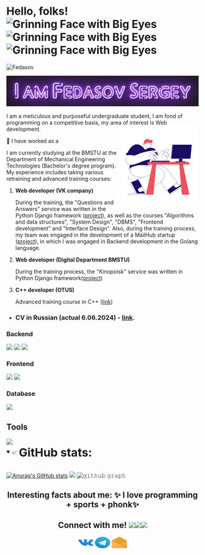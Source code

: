 <h1>Hello, folks!<img src="https://raw.githubusercontent.com/Tarikul-Islam-Anik/Animated-Fluent-Emojis/master/Emojis/Smilies/Grinning%20Face%20with%20Big%20Eyes.png" alt="Grinning Face with Big Eyes" width="25" height="25" /><img src="https://raw.githubusercontent.com/Tarikul-Islam-Anik/Animated-Fluent-Emojis/master/Emojis/Smilies/Grinning%20Face%20with%20Big%20Eyes.png" alt="Grinning Face with Big Eyes" width="25" height="25" /><img src="https://raw.githubusercontent.com/Tarikul-Islam-Anik/Animated-Fluent-Emojis/master/Emojis/Smilies/Grinning%20Face%20with%20Big%20Eyes.png" alt="Grinning Face with Big Eyes" width="25" height="25" /></h1>
<p align="left"> <img src="https://komarev.com/ghpvc/?username=Fedasov&label=Profile%20views&color=0e75b6&style=flat" alt="Fedasov" /> </p>

<img src="gif/I_am.gif" width="590px" height="80px">

I am a meticulous and purposeful undergraduate student, I am fond of programming on a competitive basis, my area of interest is Web development.
<img align="right" img src="./gif/bendy-man-working-on-a-computer.gif" width="210px">

🔭 I have  worked as a

I am currently studying at the BMSTU at the Department of Mechanical Engineering Technologies (Bachelor's degree program). My experience includes taking various retraining and advanced training courses:
1. **Web developer (VK company)**
   
   During the training, the "Questions and Answers" service was written in the Python Django framework (<a href="https://github.com/Fedasov/Question-Answer">project</a>), as well as the courses "Algorithms and data structures", "System Design", "DBMS", "Frontend development" and "Interface Design". Also, during the training process, my team was engaged in the development of a MailHub startup (<a href="[https://github.com/Fedasov/MailHub](https://github.com/go-park-mail-ru/2024_1_Refugio)">project</a>), in which I was engaged in Backend development in the Golang language.
2. **Web developer (Digital Department BMSTU)**

   During the training process, the "Kinopoisk" service was written in Python Django framework(<a href="https://github.com/Fedasov/DC_project">project</a>)
3. **C++ developer (OTUS)**

   Advanced training course in C++ (<a href="https://github.com/Fedasov/otus-cpp-basics">link</a>)
* <h3 align="left"> CV in Russian (actual 6.06.2024) - <a href="https://ryazan.hh.ru/resume/3bc2649bff0bfca10a0039ed1f4a366e785372">link</a>.</h3>
### Backend

<a href="https://github.com/Fedasov?tab=repositories&language=go" target="_blank"> <img src="https://skillicons.dev/icons?i=go"/></a>
<a href="https://github.com/Fedasov?tab=repositories&language=cpp" target="_blank"> <img src="https://skillicons.dev/icons?i=cpp"/></a>
<a href="https://github.com/Fedasov?tab=repositories&language=python" target="_blank"> <img src="https://skillicons.dev/icons?i=python"/></a>

### Frontend

<a href="https://github.com/Fedasov?tab=repositories&language=js" target="_blank"> <img src="https://skillicons.dev/icons?i=js"/></a>
<img src="https://skillicons.dev/icons?i=html,css"/>

### Database

<img src="https://skillicons.dev/icons?i=postgres,mongo,redis"/>

## Tools

<img src="https://skillicons.dev/icons?i=git,grafana,prometheus,docker,linux,bash,django"/>

<details open="">
<summary>
  <g-emoji class="g-emoji" alias="chart_with_upwards_trend" fallback-src="https://github.githubassets.com/images/icons/emoji/unicode/1f4c8.png">📈</g-emoji>
  <strong><span style="font-size:30px; vertical-align: middle;">GitHub stats: </span></strong>
</summary>
<br/>

[![Anurag's GitHub stats](https://github-readme-stats.vercel.app/api?username=Fedasov)](https://github.com/anuraghazra/github-readme-stats&theme=algolia)
![](https://github-profile-summary-cards.vercel.app/api/cards/most-commit-language?username=Fedasov&theme=solarized_dark)
![𝚐𝚒𝚝𝚑𝚞𝚋 𝚐𝚛𝚊𝚙𝚑](https://github-readme-activity-graph.vercel.app/graph?username=Fedasov&theme=react-dark&hide_border=true&area=true)

<h2 align="center">Interesting facts about me: ✨ I love programming + sports + phonk✨</h2>
<h2 align="center">Connect with me! <img src="https://emoji.slack-edge.com/T0172CCPGUW/party-blob/d7253707fa13e9ee.gif" width="25"/><img src="https://emoji.slack-edge.com/T0172CCPGUW/party-blob/d7253707fa13e9ee.gif" width="25"/><img src="https://emoji.slack-edge.com/T0172CCPGUW/party-blob/d7253707fa13e9ee.gif" width="25"/></h2>
<p align="center">
<a href="https://vk.com/id344167564" target="blank"><img align="center" src="./svg/vk.svg" alt="dmitry__varin" height="30" width="40"/></a>
<a href="https://t.me/Fedasov03" target="blank"><img align="center" src="./svg/telegram-logo.svg" height="30" width="40"/></a>
<a href="mailto: fedasov03@inbox.ru" target="blank"><img align="center" src="./svg/email-opened-svgrepo-com.svg" height="30" width="40"/></a>
</p>
